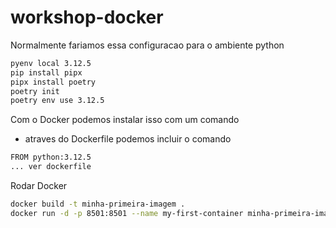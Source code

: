 # workshop-docker

Normalmente fariamos essa configuracao para o ambiente python

```bash
pyenv local 3.12.5
pip install pipx
pipx install poetry
poetry init
poetry env use 3.12.5
```

Com o Docker podemos instalar isso com um comando
* atraves do Dockerfile podemos incluir o comando

```bash
FROM python:3.12.5
... ver dockerfile
```

Rodar Docker

```bash
docker build -t minha-primeira-imagem .
docker run -d -p 8501:8501 --name my-first-container minha-primeira-imagem
```
